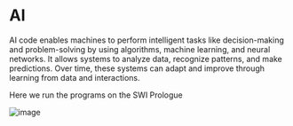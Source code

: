 # AI
AI code enables machines to perform intelligent tasks like decision-making and problem-solving by using algorithms, machine learning, and neural networks. It allows systems to analyze data, recognize patterns, and make predictions. Over time, these systems can adapt and improve through learning from data and interactions.

Here we run the programs on the SWI Prologue

![image](https://github.com/user-attachments/assets/d1c7ea24-0e39-4559-880d-c7b9c9db6d49)
